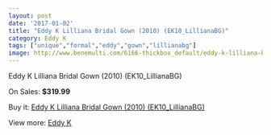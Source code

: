 ```yaml
---
layout: post
date: '2017-01-02'
title: "Eddy K Lilliana Bridal Gown (2010) (EK10_LillianaBG)"
category: Eddy K
tags: ["unique","formal","eddy","gown","lillianabg"]
image: http://www.benemulti.com/6166-thickbox_default/eddy-k-lilliana-bridal-gown-2010-ek10lillianabg.jpg
---
```

Eddy K Lilliana Bridal Gown (2010) (EK10_LillianaBG)

On Sales: **$319.99**
<a href="https://www.benemulti.com/en/eddy-knbspnbsp/2324-eddy-k-lilliana-bridal-gown-2010-ek10lillianabg.html"><amp-img layout="responsive" width="600" height="600" src="//www.benemulti.com/6166-thickbox_default/eddy-k-lilliana-bridal-gown-2010-ek10lillianabg.jpg" alt="Eddy K Lilliana Bridal Gown (2010) (EK10_LillianaBG) 0" /></a>
<a href="https://www.benemulti.com/en/eddy-knbspnbsp/2324-eddy-k-lilliana-bridal-gown-2010-ek10lillianabg.html"><amp-img layout="responsive" width="600" height="600" src="//www.benemulti.com/6168-thickbox_default/eddy-k-lilliana-bridal-gown-2010-ek10lillianabg.jpg" alt="Eddy K Lilliana Bridal Gown (2010) (EK10_LillianaBG) 1" /></a>
<a href="https://www.benemulti.com/en/eddy-knbspnbsp/2324-eddy-k-lilliana-bridal-gown-2010-ek10lillianabg.html"><amp-img layout="responsive" width="600" height="600" src="//www.benemulti.com/6167-thickbox_default/eddy-k-lilliana-bridal-gown-2010-ek10lillianabg.jpg" alt="Eddy K Lilliana Bridal Gown (2010) (EK10_LillianaBG) 2" /></a>

Buy it: [Eddy K Lilliana Bridal Gown (2010) (EK10_LillianaBG)](https://www.benemulti.com/en/eddy-knbspnbsp/2324-eddy-k-lilliana-bridal-gown-2010-ek10lillianabg.html "Eddy K Lilliana Bridal Gown (2010) (EK10_LillianaBG)")

View more: [Eddy K](https://www.benemulti.com/en/23-eddy-knbspnbsp "Eddy K")
